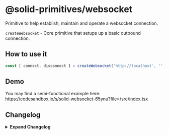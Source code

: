 # @solid-primitives/websocket

Primitive to help establish, maintain and operate a websocket connection.

`createWebsocket` - Core primitive that setups up a basic outbound connection.

## How to use it

```ts
const [ connect, disconnect ] = createWebsocket('http://localhost', '', 3, 5000);
```

## Demo

You may find a semi-functional example here: https://codesandbox.io/s/solid-websocket-65ynu?file=/src/index.tsx

## Changelog

<details>
<summary><b>Expand Changelog</b></summary>

0.0.100

Initial release.

</details>

